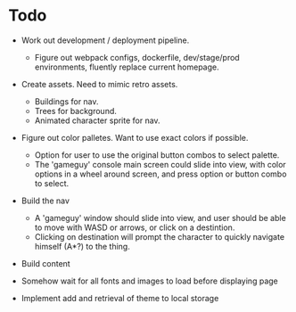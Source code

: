 # Todo

  - Work out development / deployment pipeline.
    - Figure out webpack configs, dockerfile, dev/stage/prod environments, fluently replace current homepage.
  - Create assets. Need to mimic retro assets.
    - Buildings for nav.
    - Trees for background.
    - Animated character sprite for nav.
  - Figure out color palletes. Want to use exact colors if possible.
    - Option for user to use the original button combos to select palette.
    -  The 'gameguy' console main screen could slide into view, with color options in a wheel around screen, and press option or button combo to select.
  - Build the nav
    - A 'gameguy' window should slide into view, and user should be able to move with WASD or arrows, or click on a destintion.
    - Clicking on destination will prompt the character to quickly navigate himself (A*?) to the thing.
  - Build content

  - Somehow wait for all fonts and images to load before displaying page
  - Implement add and retrieval of theme to local storage